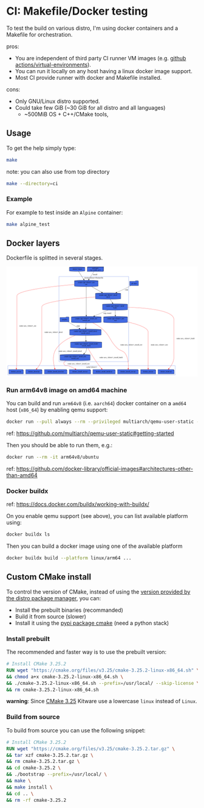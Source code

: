 # CI: Makefile/Docker testing

To test the build on various distro, I'm using docker containers and a Makefile for orchestration.

pros:
* You are independent of third party CI runner VM images (e.g. [github actions/virtual-environments](https://github.com/actions/virtual-environments)).
* You can run it locally on any host having a linux docker image support.
* Most CI provide runner with docker and Makefile installed.

cons:
* Only GNU/Linux distro supported.
* Could take few GiB (~30 GiB for all distro and all languages)
  * ~500MiB OS + C++/CMake tools,

## Usage

To get the help simply type:
```sh
make
```

note: you can also use from top directory
```sh
make --directory=ci
```

### Example

For example to test inside an `Alpine` container:
```sh
make alpine_test
```

## Docker layers

Dockerfile is splitted in several stages.

![docker](docs/docker.svg)

### Run arm64v8 image on amd64 machine

You can build and run `arm64v8` (i.e. `aarch64`) docker container on a `amd64` host (`x86_64`) by enabling qemu support:
```sh
docker run --pull always --rm --privileged multiarch/qemu-user-static --reset -p yes
```
ref: https://github.com/multiarch/qemu-user-static#getting-started

Then you should be able to run them, e.g.:
```sh
docker run --rm -it arm64v8/ubuntu
```
ref: https://github.com/docker-library/official-images#architectures-other-than-amd64

### Docker buildx

ref: https://docs.docker.com/buildx/working-with-buildx/

On you enable qemu support (see above), you can list available platform using:
```sh
docker buildx ls
```
Then you can build a docker image using one of the available platform
```sh
docker buildx build --platform linux/arm64 ...
```

## Custom CMake install

To control the version of CMake, instead of using the
[version provided by the distro package manager](https://repology.org/project/cmake/badges), you can:
* Install the prebuilt binaries (recommanded) 
* Build it from source (slower)
* Install it using the [pypi package cmake](https://pypi.org/project/cmake/) (need a python stack)

### Install prebuilt

The recommended and faster way is to use the prebuilt version:
```Dockerfile
# Install CMake 3.25.2
RUN wget "https://cmake.org/files/v3.25/cmake-3.25.2-linux-x86_64.sh" \
&& chmod a+x cmake-3.25.2-linux-x86_64.sh \
&& ./cmake-3.25.2-linux-x86_64.sh --prefix=/usr/local/ --skip-license \
&& rm cmake-3.25.2-linux-x86_64.sh
```

**warning**: Since [CMake 3.25](https://cmake.org/files/v3.25/) Kitware use a lowercase `linux` instead of `Linux`.

### Build from source

To build from source you can use the following snippet:
```Dockerfile
# Install CMake 3.25.2
RUN wget "https://cmake.org/files/v3.25/cmake-3.25.2.tar.gz" \
&& tar xzf cmake-3.25.2.tar.gz \
&& rm cmake-3.25.2.tar.gz \
&& cd cmake-3.25.2 \
&& ./bootstrap --prefix=/usr/local/ \
&& make \
&& make install \
&& cd .. \
&& rm -rf cmake-3.25.2
```

